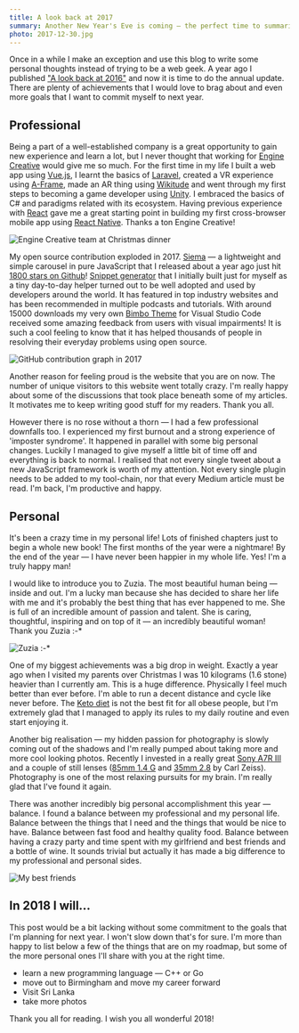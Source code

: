 ```yaml
---
title: A look back at 2017
summary: Another New Year's Eve is coming — the perfect time to summarise the things that went well, list the fails and make some plans for the next twelve months.
photo: 2017-12-30.jpg
---
```


Once in a while I make an exception and use this blog to write some personal thoughts instead of trying to be a web geek. A year ago I published ["A look back at 2016"](https://pawelgrzybek.com/a-look-back-at-2016/) and now it is time to do the annual update. There are plenty of achievements that I would love to brag about and even more goals that I want to commit myself to next year. 

## Professional

Being a part of a well-established company is a great opportunity to gain new experience and learn a lot, but I never thought that working for [Engine Creative](https://www.enginecreative.co.uk/) would give me so much. For the first time in my life I built a web app using [Vue.js](https://vuejs.org/), I learnt the basics of [Laravel](https://laravel.com/), created a VR experience using [A-Frame](https://aframe.io), made an AR thing using [Wikitude](https://www.wikitude.com/) and went through my first steps to becoming a game developer using [Unity](https://unity3d.com/). I embraced the basics of C# and paradigms related with its ecosystem. Having previous experience with [React](https://reactjs.org/) gave me a great starting point in building my first cross-browser mobile app using [React Native](https://facebook.github.io/react-native/). Thanks a ton Engine Creative!

![Engine Creative team at Christmas dinner](/photos/2017-12-30-1.jpg)

My open source contribution exploded in 2017. [Siema](https://pawelgrzybek.github.io/siema/) — a lightweight and simple carousel in pure JavaScript that I released about a year ago just hit [1800 stars on Github](https://github.com/pawelgrzybek/siema)! [Snippet generator](https://pawelgrzybek.com/snippet-generator/) that I initially built just for myself as a tiny day-to-day helper turned out to be well adopted and  used by developers around the world. It has featured in top industry websites and has been recommended in multiple podcasts and tutorials. With around 15000 downloads my very own [Bimbo Theme](https://marketplace.visualstudio.com/items?itemName=pawelgrzybek.bimbo-theme) for Visual Studio Code received some amazing feedback from users with visual impairments! It is such a cool feeling to know that it has helped thousands of people in resolving their everyday problems using open source.

![GitHub contribution graph in 2017](/photos/2017-12-30-2.jpg)

Another reason for feeling proud is the website that you are on now. The number of unique visitors to this website went totally crazy. I'm really happy about some of the discussions that took place beneath some of my articles. It motivates me to keep writing good stuff for my readers. Thank you all.

However there is no rose without a thorn — I had a few professional downfalls too. I experienced my first burnout and a strong experience of 'imposter syndrome'. It happened in parallel with some big personal changes. Luckily I managed to give myself a little bit of time off and everything is back to normal. I realised that not every single tweet about a new JavaScript framework is worth of my attention. Not every single plugin needs to be added to my tool-chain, nor that every Medium article must be read. I'm back, I'm productive and happy.

## Personal

It's been a crazy time in my personal life! Lots of finished chapters just to begin a whole new book! The first months of the year were a nightmare! By the end of the year — I have never been happier in my whole life. Yes! I'm a truly happy man!

I would like to introduce you to Zuzia. The most beautiful human being — inside and out. I'm a lucky man because she has decided to share her life with me and it's probably the best thing that has ever happened to me. She is full of an incredible amount of passion and talent. She is caring, thoughtful, inspiring and on top of it — an incredibly beautiful woman! Thank you Zuzia :-*

![Zuzia :-*](/photos/2017-12-30-3.jpg)

One of my biggest achievements was a big drop in weight. Exactly a year ago when I visited my parents over Christmas I was 10 kilograms (1.6 stone) heavier than I currently am. This is a huge difference. Physically I feel much better than ever before. I'm able to run a decent distance and cycle like never before. The [Keto diet](https://www.reddit.com/r/keto/wiki/faq) is not the best fit for all obese people, but I'm extremely glad that I managed to apply its rules to my daily routine and even start enjoying it.

Another big realisation — my hidden passion for photography is slowly coming out of the shadows and I'm really pumped about taking more and more cool looking photos. Recently I invested in a really great [Sony A7R III](https://www.sony.co.uk/electronics/interchangeable-lens-cameras/ilce-7rm3) and a couple of still lenses ([85mm 1.4 G](https://www.sony.co.uk/electronics/camera-lenses/sel85f14gm) and [35mm 2.8](https://www.sony.co.uk/electronics/camera-lenses/sel35f28z) by Carl Zeiss). Photography is one of the most relaxing pursuits for my brain. I'm really glad that I've found it again.

There was another incredibly big personal accomplishment this year — balance. I found a balance between my professional and my personal life. Balance between the things that I need and the things that would be nice to have. Balance between fast food and healthy quality food. Balance between having a crazy party and time spent with my girlfriend and best friends and a bottle of wine. It sounds trivial but actually it has made a big difference to my professional and personal sides.

![My best friends](/photos/2017-12-30-4.jpg)

## In 2018 I will…

This post would be a bit lacking without some commitment to the goals that I'm planning for next year. I won't slow down that's for sure. I'm more than happy to list below a few of the things that are on my roadmap, but some of the more personal ones I'll share with you at the right time.

- learn a new programming language — C++ or Go
- move out to Birmingham and move my career forward
- Visit Sri Lanka
- take more photos

Thank you all for reading. I wish you all wonderful 2018!
